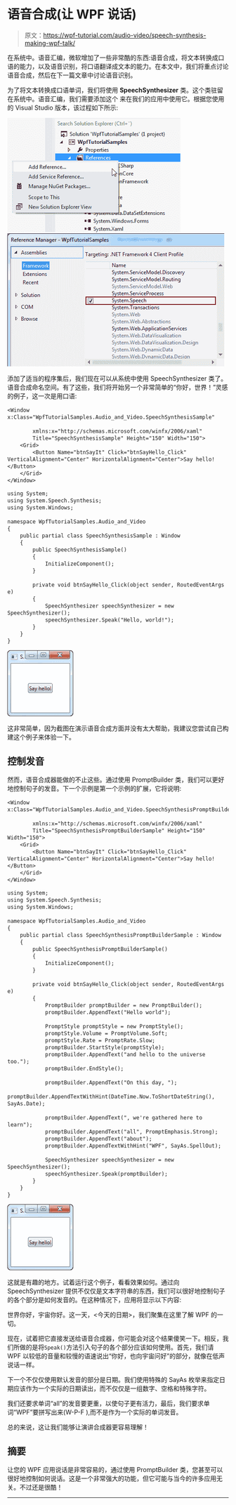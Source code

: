 # 语音合成(让 WPF 说话)

> 原文：<https://wpf-tutorial.com/audio-video/speech-synthesis-making-wpf-talk/>

在系统中。语音汇编，微软增加了一些非常酷的东西:语音合成，将文本转换成口语的能力，以及语音识别，将口语翻译成文本的能力。在本文中，我们将重点讨论语音合成，然后在下一篇文章中讨论语音识别。

为了将文本转换成口语单词，我们将使用 **SpeechSynthesizer** 类。这个类驻留在系统中。语音汇编，我们需要添加这个 来在我们的应用中使用它。根据您使用的 Visual Studio 版本，该过程如下所示:

![](img/151b204bd825251ef5c5e17f193251d8.png "Adding a reference")![](img/aeb3571b7cc9cf3e9f338c1f432f8ecb.png "Adding a reference")

添加了适当的程序集后，我们现在可以从系统中使用 SpeechSynthesizer 类了。语音合成命名空间。有了这些，我们将开始另一个非常简单的“你好，世界！”灵感的例子，这一次是用口语:

```
<Window x:Class="WpfTutorialSamples.Audio_and_Video.SpeechSynthesisSample"

        xmlns:x="http://schemas.microsoft.com/winfx/2006/xaml"
        Title="SpeechSynthesisSample" Height="150" Width="150">
    <Grid>
        <Button Name="btnSayIt" Click="btnSayHello_Click" VerticalAlignment="Center" HorizontalAlignment="Center">Say hello!</Button>
    </Grid>
</Window>
```

<input type="hidden" name="IL_IN_ARTICLE">

```
using System;
using System.Speech.Synthesis;
using System.Windows;

namespace WpfTutorialSamples.Audio_and_Video
{
	public partial class SpeechSynthesisSample : Window
	{
		public SpeechSynthesisSample()
		{
			InitializeComponent();
		}

		private void btnSayHello_Click(object sender, RoutedEventArgs e)
		{
			SpeechSynthesizer speechSynthesizer = new SpeechSynthesizer();
			speechSynthesizer.Speak("Hello, world!");
		}
	}
}
```

![](img/791be4710cdc2677f8db3735698fea5d.png "A simple speech synthesis example")

这非常简单，因为截图在演示语音合成方面并没有太大帮助，我建议您尝试自己构建这个例子来体验一下。

## 控制发音

然而，语音合成器能做的不止这些。通过使用 PromptBuilder 类，我们可以更好地控制句子的发音。下一个示例是第一个示例的扩展，它将说明:

```
<Window x:Class="WpfTutorialSamples.Audio_and_Video.SpeechSynthesisPromptBuilderSample"

        xmlns:x="http://schemas.microsoft.com/winfx/2006/xaml"
        Title="SpeechSynthesisPromptBuilderSample" Height="150" Width="150">
    <Grid>
        <Button Name="btnSayIt" Click="btnSayHello_Click" VerticalAlignment="Center" HorizontalAlignment="Center">Say hello!</Button>
    </Grid>
</Window>
```

```
using System;
using System.Speech.Synthesis;
using System.Windows;

namespace WpfTutorialSamples.Audio_and_Video
{
	public partial class SpeechSynthesisPromptBuilderSample : Window
	{
		public SpeechSynthesisPromptBuilderSample()
		{
			InitializeComponent();
		}

		private void btnSayHello_Click(object sender, RoutedEventArgs e)
		{
			PromptBuilder promptBuilder = new PromptBuilder();
			promptBuilder.AppendText("Hello world");

			PromptStyle promptStyle = new PromptStyle();
			promptStyle.Volume = PromptVolume.Soft;
			promptStyle.Rate = PromptRate.Slow;
			promptBuilder.StartStyle(promptStyle);
			promptBuilder.AppendText("and hello to the universe too.");
			promptBuilder.EndStyle();

			promptBuilder.AppendText("On this day, ");
			promptBuilder.AppendTextWithHint(DateTime.Now.ToShortDateString(), SayAs.Date);

			promptBuilder.AppendText(", we're gathered here to learn");
			promptBuilder.AppendText("all", PromptEmphasis.Strong);
			promptBuilder.AppendText("about");
			promptBuilder.AppendTextWithHint("WPF", SayAs.SpellOut);

			SpeechSynthesizer speechSynthesizer = new SpeechSynthesizer();
			speechSynthesizer.Speak(promptBuilder);
		}
	}
}
```

![](img/791be4710cdc2677f8db3735698fea5d.png "A more advanced speech synthesis example")

这就是有趣的地方。试着运行这个例子，看看效果如何。通过向 SpeechSynthesizer 提供不仅仅是文本字符串的东西，我们可以很好地控制句子的各个部分是如何发音的。在这种情况下，应用将显示以下内容:

世界你好，宇宙你好。这一天，<今天的日期>，我们聚集在这里了解 WPF 的一切。

现在，试着把它直接发送给语音合成器，你可能会对这个结果傻笑一下。相反，我们所做的是将`Speak()`方法引入句子的各个部分应该如何使用。首先，我们请 WPF 以较低的音量和较慢的语速说出“你好，也向宇宙问好”的部分，就像在低声说话一样。

下一个不仅仅使用默认发音的部分是日期。我们使用特殊的 SayAs 枚举来指定日期应该作为一个实际的日期读出，而不仅仅是一组数字、空格和特殊字符。

我们还要求单词“all”的发音要更重，以使句子更有活力，最后，我们要求单词“WPF”要拼写出来(W-P-F ),而不是作为一个实际的单词发音。

总的来说，这让我们能够让演讲合成器更容易理解！

## 摘要

让您的 WPF 应用说话是非常容易的，通过使用 PromptBuilder 类，您甚至可以很好地控制如何说话。这是一个非常强大的功能，但它可能与当今的许多应用无关。不过还是很酷！

* * *